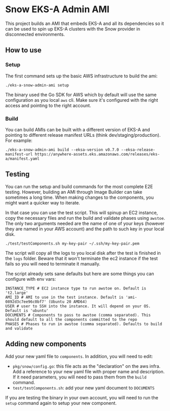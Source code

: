 # Snow EKS-A Admin AMI
This project builds an AMI that embeds EKS-A and all its dependencies so it can be used to spin up EKS-A clusters with the Snow provider in disconnected environments.

## How to use
### Setup
The first command sets up the basic AWS infrastructure to build the ami:
```shell
./eks-a-snow-admin-ami setup
```

The binary used the Go SDK for AWS which by default will use the same configuration as you local `aws` cli. Make sure it's configured with the right access and pointing to the right account.

### Build
You can build AMIs can be built with a different version of EKS-A and pointing to different release manifest URLs (think dev/staging/production). For example:
```shell
./eks-a-snow-admin-ami build --eksa-version v0.7.0 --eksa-release-manifest-url https://anywhere-assets.eks.amazonaws.com/releases/eks-a/manifest.yaml
```

## Testing
You can run the setup and build commands for the most complete E2E testing. However, building an AMI through Image Builder can take sometimes a long time.
When making changes to the components, you might want a quicker way to iterate.

In that case you can use the test script. This will spinup an EC2 instance, copy the necessary files and run the build and validate phases using `awstoe`.
The only two arguments needed are the name of one of your keys (however they are named in your AWS account) and the path to such key in your local disk.
```shell
./test/testComponents.sh my-key-pair ~/.ssh/my-key-pair.pem
```

The script will copy all the logs to you local disk after the test is finished in the `logs` folder. Beware that it won't terminate the ec2 instance if the test fails so you will need to terminate it manually.

The script already sets sane defaults but here are some things you can configure with env vars:
```shell
INSTANCE_TYPE # EC2 instance type to run awstoe on. Default is 't2.large'
AMI_ID # AMI to use in the test instance. Default is 'ami-0892d3c7ee96c0bf7' (Ubuntu 20 AMD64)
USER # user to SSH into the instance. It will depend on your OS. Default is 'ubuntu'
DOCUMENTS # Components to pass to awstoe (comma separated). This should default to all the components committed to the repo
PHASES # Phases to run in awstoe (comma separated). Defaults to build and validate
```

## Adding new components
Add your new yaml file to `components`. In addition, you will need to edit:
* `pkg/snow/config.go`: this file acts as the "declaration" on the aws infra. Add a reference to your new yaml file with proper name and description. If it need parameters, you will need to pass them from the `build` command.
* `test/testComponents.sh`: add your new yaml document to `DOCUMENTS`

If you are testing the binary in your own account, you will need to run the `setup` command again to setup your new component.